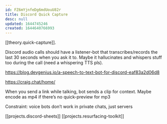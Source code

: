 ```yaml
---
id: FZ6mYjnfeDg6mdUouU82r
title: Discord Quick Capture
desc: null
updated: 1644745246
created: 1644640766993
---
```


[[theory.quick-capture]].

Discord audio calls should have a listener-bot that transcribes/records the last 30 seconds when you ask it to. Maybe it hallucinates and whispers stuff too during the call (need a whispering TTS pls).

https://blog.devgenius.io/a-speech-to-text-bot-for-discord-eaf83a2d06d8

https://craig.chat/home/

When you send a link while talking, bot sends a clip for context. Maybe encode as mp4 if there’s no quick-preview for mp3

Constraint: voice bots don’t work in private chats, just servers

[[projects.discord-sheets]] [[projects.resurfacing-toolkit]]
